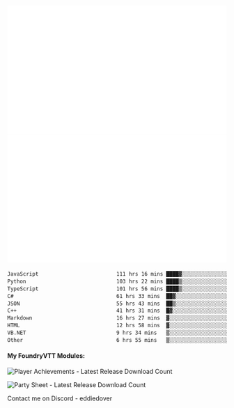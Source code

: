 
![](https://raw.githubusercontent.com/eddiedover/ghstats/master/generated/overview.svg)
![](https://raw.githubusercontent.com/eddiedover/ghstats/master/generated/languages.svg)

<!--START_SECTION:waka-->

```txt
JavaScript                         111 hrs 16 mins ████▓░░░░░░░░░░░░░░░░░░░░   19.29 %
Python                             103 hrs 22 mins ████▒░░░░░░░░░░░░░░░░░░░░   17.92 %
TypeScript                         101 hrs 56 mins ████▒░░░░░░░░░░░░░░░░░░░░   17.67 %
C#                                 61 hrs 33 mins  ██▓░░░░░░░░░░░░░░░░░░░░░░   10.67 %
JSON                               55 hrs 43 mins  ██▒░░░░░░░░░░░░░░░░░░░░░░   09.66 %
C++                                41 hrs 31 mins  █▓░░░░░░░░░░░░░░░░░░░░░░░   07.20 %
Markdown                           16 hrs 27 mins  ▓░░░░░░░░░░░░░░░░░░░░░░░░   02.85 %
HTML                               12 hrs 58 mins  ▓░░░░░░░░░░░░░░░░░░░░░░░░   02.25 %
VB.NET                             9 hrs 34 mins   ▒░░░░░░░░░░░░░░░░░░░░░░░░   01.66 %
Other                              6 hrs 55 mins   ▒░░░░░░░░░░░░░░░░░░░░░░░░   01.20 %
```

<!--END_SECTION:waka-->

#### My FoundryVTT Modules:

  ![Player Achievements - Latest Release Download Count](https://img.shields.io/badge/dynamic/json?label=Player%20Achievements%20-%20Downloads@latest&query=assets%5B1%5D.download_count&url=https%3A%2F%2Fapi.github.com%2Frepos%2FEddieDover%2Ffvtt-player-achievements%2Freleases%2Flatest)

  ![Party Sheet - Latest Release Download Count](https://img.shields.io/badge/dynamic/json?label=Party%20Sheet%20-%20Downloads@latest&query=assets%5B1%5D.download_count&url=https%3A%2F%2Fapi.github.com%2Frepos%2FEddieDover%2Ffvtt-party-sheet%2Freleases%2Flatest)

<a rel="me" href="https://techhub.social/@EddieDover"></a>

Contact me on Discord - eddiedover
